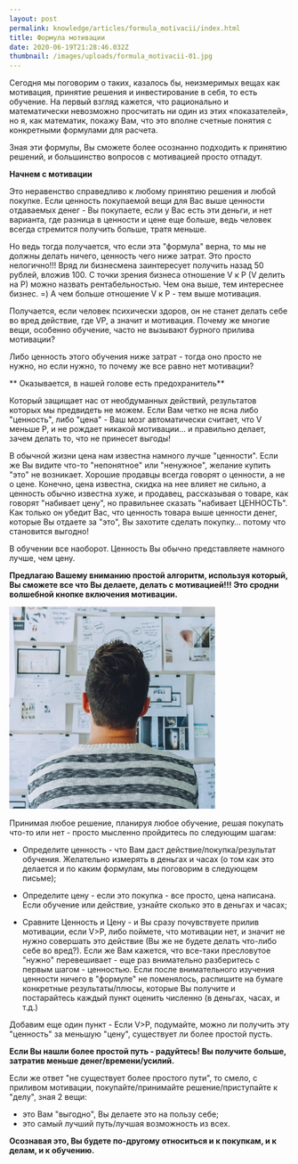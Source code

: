 ```yaml
---
layout: post
permalink: knowledge/articles/formula_motivacii/index.html
title: Формула мотивации
date: 2020-06-19T21:28:46.032Z
thumbnail: /images/uploads/formula_motivacii-01.jpg
---
```

Сегодня мы поговорим о таких, казалось бы, неизмеримых вещах как мотивация, принятие решения и инвестирование в себя, то есть обучение. На первый взгляд кажется, что рационально и математически невозможно просчитать ни один из этих «показателей», но я, как математик, покажу Вам, что это вполне счетные понятия с конкретными формулами для расчета.

Зная эти формулы, Вы сможете более осознанно подходить к принятию решений, и большинство вопросов с мотивацией просто отпадут.

**Начнем с мотивации**

Это неравенство справедливо к любому принятию решения и любой покупке. Если ценность покупаемой вещи для Вас выше ценности отдаваемых денег - Вы покупаете, если у Вас есть эти деньги, и нет варианта, где разница в ценности и цене еще больше, ведь человек всегда стремится получить больше, тратя меньше.

Но ведь тогда получается, что если эта "формула" верна, то мы не должны делать ничего, ценность чего ниже затрат. Это просто нелогично!!! Вряд ли бизнесмена заинтересует получить назад 50 рублей, вложив 100. С точки зрения бизнеса отношение V к P (V делить на P) можно назвать рентабельностью. Чем она выше, тем интереснее бизнес. =) А чем больше отношение V к P - тем выше мотивация.

Получается, если человек психически здоров, он не станет делать себе во вред действие, где VP, а значит и мотивация. Почему же многие вещи, особенно обучение, часто не вызывают бурного прилива мотивации?

Либо ценность этого обучения ниже затрат - тогда оно просто не нужно, но если нужно, то почему же все равно нет мотивации?

** Оказывается, в нашей голове есть предохранитель**

Который защищает нас от необдуманных действий, результатов которых мы предвидеть не можем. Если Вам четко не ясна либо "ценность", либо "цена" - Ваш мозг автоматически считает, что V меньше P, и не рождает никакой мотивации… и правильно делает, зачем делать то, что не принесет выгоды!

В обычной жизни цена нам известна намного лучше "ценности". Если же Вы видите что-то "непонятное" или "ненужное", желание купить "это" не возникает. Хорошие продавцы всегда говорят о ценности, а не о цене. Конечно, цена известна, скидка на нее влияет не сильно, а ценность обычно известна хуже, и продавец, рассказывая о товаре, как говорят "набивает цену", но правильнее сказать "набивает ЦЕННОСТЬ". Как только он убедит Вас, что ценность товара выше ценности денег, которые Вы отдаете за "это", Вы захотите сделать покупку… потому что становится выгодно!

В обучении все наоборот. Ценность Вы обычно представляете намного лучше, чем цену.

**Предлагаю Вашему вниманию простой алгоритм, используя который, Вы сможете все что Вы делаете, делать с мотивацией!!!
Это сродни волшебной кнопке включения мотивации.**

![](/images/uploads/formula_motivacii-02.jpg)

Принимая любое решение, планируя любое обучение, решая покупать что-то или нет - просто мысленно пройдитесь по следующим шагам:

- Определите ценность - что Вам даст действие/покупка/результат обучения. Желательно измерять в деньгах и часах (о том как это делается и по каким формулам, мы поговорим в следующем письме);

- Определите цену - если это покупка - все просто, цена написана. Если обучение или действие, узнайте сколько это в деньгах и часах;

- Сравните Ценность и Цену - и Вы сразу почувствуете прилив мотивации, если V>P, либо поймете, что мотивации нет, и значит не нужно совершать это действие (Вы же не будете делать что-либо себе во вред?). Если же Вам кажется, что все-таки пресловутое "нужно" перевешивает - еще раз внимательно разберитесь с первым шагом - ценностью. Если после внимательного изучения ценности ничего в "формуле" не поменялось, распишите на бумаге конкретные результаты/плюсы, которые Вы получите и постарайтесь каждый пункт оценить численно (в деньгах, часах, и т.д.)

Добавим еще один пункт - Если V>P, подумайте, можно ли получить эту "ценность" за меньшую "цену", существует ли более простой пусть.

**Если Вы нашли более простой путь - радуйтесь! Вы получите больше, затратив меньше денег/времени/усилий.**

Если же ответ "не существует более простого пути", то смело, с приливом мотивации, покупайте/принимайте решение/приступайте к "делу", зная 2 вещи:

- это Вам "выгодно", Вы делаете это на пользу себе;
- это самый лучший путь/лучшая возможность из всех.

**Осознавая это, Вы будете по-другому относиться и к покупкам, и к делам, и к обучению.**